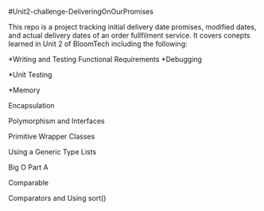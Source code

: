 #Unit2-challenge-DeliveringOnOurPromises

This repo is a project tracking initial delivery date promises, modified dates, and actual delivery dates of an order fullfilment service. It covers conepts learned in Unit 2 of BloomTech including the following:

*Writing and Testing Functional Requirements 
*Debugging

*Unit Testing

*Memory

Encapsulation

Polymorphism and Interfaces

Primitive Wrapper Classes

Using a Generic Type
Lists

Big O Part A

Comparable

Comparators and Using sort()

